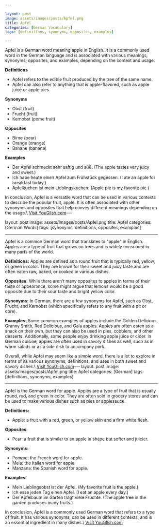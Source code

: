 ```yaml
---

layout: post
image: assets/images/posts/Apfel.png
title: Apfel
categories: [German Vocabulary]
tags: [definitions, synonyms, opposites, examples]

---
```


Apfel is a German word meaning apple in English. It is a commonly used word in the German language and is associated with various meanings, synonyms, opposites, and examples, depending on the context and usage.

**Definitions**

- Apfel refers to the edible fruit produced by the tree of the same name.
- Apfel can also refer to anything that is apple-flavored, such as apple juice or apple pies.

**Synonyms**

- Obst (fruit)
- Frucht (fruit)
- Kernobst (pome fruit)

**Opposites**

- Birne (pear)
- Orange (orange)
- Banane (banana)

**Examples**

- Der Apfel schmeckt sehr saftig und süß. (The apple tastes very juicy and sweet.)
- Ich habe heute einen Apfel zum Frühstück gegessen. (I ate an apple for breakfast today.)
- Apfelkuchen ist mein Lieblingskuchen. (Apple pie is my favorite pie.)

In conclusion, Apfel is a versatile word that can be used in various contexts to describe the popular fruit, apple. It is often associated with other synonyms and opposites that help convey different meanings depending on the usage.\ <a id="yg-widget-0" class="youglish-widget" data-query="Apfel" data-lang="german" data-components="8412" data-auto-start="0" data-bkg-color="theme_light" data-title="How%20to%20pronounce%20Apfel%20in%20German"  rel="nofollow" href="https://youglish.com">Visit YouGlish.com</a><script async src="https://youglish.com/public/emb/widget.js" charset="utf-8"></script>---

layout: post
image: assets/images/posts/Apfel.png
title: Apfel
categories: [German Words]
tags: [synonyms, definitions, opposites, examples]

---

Apfel is a common German word that translates to "apple" in English. Apples are a type of fruit that grows on trees and is widely consumed in many parts of the world. 

**Definitions:** Apples are defined as a round fruit that is typically red, yellow, or green in color. They are known for their sweet and juicy taste and are often eaten raw, baked, or cooked in various dishes.

**Opposites:** While there aren't many opposites to apples in terms of their taste or appearance, some might argue that lemons would be a good opposite due to their sour taste and bright yellow color.

**Synonyms:** In German, there are a few synonyms for Apfel, such as Obst, Frucht, and Kernobst (which specifically refers to any fruit with a pit or core).

**Examples:** Some common examples of apples include the Golden Delicious, Granny Smith, Red Delicious, and Gala apples. Apples are often eaten as a snack on their own, but they can also be used in pies, cobblers, and other desserts. Additionally, some people enjoy drinking apple juice or cider. In German cuisine, apples are often used in savory dishes as well, such as in warm salads or as a side dish to accompany pork. 

Overall, while Apfel may seem like a simple word, there is a lot to explore in terms of its various synonyms, definitions, and uses in both sweet and savory dishes.\ <a id="yg-widget-0" class="youglish-widget" data-query="Apfel" data-lang="german" data-components="8412" data-auto-start="0" data-bkg-color="theme_light" data-title="How%20to%20pronounce%20Apfel%20in%20German"  rel="nofollow" href="https://youglish.com">Visit YouGlish.com</a><script async src="https://youglish.com/public/emb/widget.js" charset="utf-8"></script>---
layout: post
image: assets/images/posts/Apfel.png
title: Apfel
categories: [German]
tags: [definitions, synonyms, examples]

---

Apfel is the German word for apple. Apples are a type of fruit that is usually round, red, and green in color. They are often sold in grocery stores and can be used to make various dishes such as pies or applesauce.

**Definitions:**

- Apple: a fruit with a red, green, or yellow skin and a firm white flesh.

**Opposites:**

- Pear: a fruit that is similar to an apple in shape but softer and juicier.

**Synonyms:**

- Pomme: the French word for apple.
- Mela: the Italian word for apple.
- Manzana: the Spanish word for apple.

**Examples:**

- Mein Lieblingsobst ist der Apfel. (My favorite fruit is the apple.)
- Ich esse jeden Tag einen Apfel. (I eat an apple every day.)
- Der Apfelbaum im Garten trägt viele Früchte. (The apple tree in the garden produces many fruits.)

In conclusion, Apfel is a commonly used German word that refers to a type of fruit. It has various synonyms, can be used in different contexts, and is an essential ingredient in many dishes.\ <a id="yg-widget-0" class="youglish-widget" data-query="Apfel" data-lang="german" data-components="8412" data-auto-start="0" data-bkg-color="theme_light" data-title="How%20to%20pronounce%20Apfel%20in%20German"  rel="nofollow" href="https://youglish.com">Visit YouGlish.com</a><script async src="https://youglish.com/public/emb/widget.js" charset="utf-8"></script>
